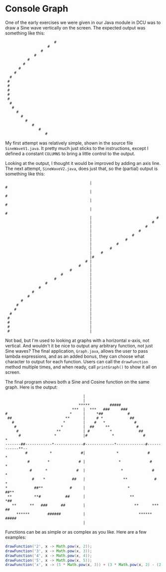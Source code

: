 # Console Graph
One of the early exercises we were given in our Java module in DCU was to draw a Sine wave vertically on the screen. The expected output was something like this:
```
                      # 
                   #
                #
             #
          #
        #
      #
    #
  #
 #
 #
 #
 #
 #
  #
   #
     #
       #
         #
            #
               #
                  #
```
My first attempt was relatively simple, shown in the source file `SineWaveV1.java`. It pretty much just sticks to the instructions,
except I defined a constant `COLUMNS` to bring a little control to the output.

Looking at the output, I thought it would be improved by adding an axis line. The next attempt, `SineWaveV2.java`, does just that,
so the (partial) output is something like this:
```
                                      |                                    #    
                                      |                                  #      
                                      |                                 #       
                                      |                               #         
                                      |                             #           
                                      |                           #             
                                      |                        #                
                                      |                     #                   
                                      |                  #                      
                                      |               #                         
                                      |           #                             
                                      |        #                                
                                      |    #                                    
                                      |#                                        
                                    # |                                         
                                 #    |                                         
                             #        |                                         
                         #            |                                         
                      #               |                                         
                  #                   |                                         
               #                      |                                         
            #                         |                                         
          #                           |                                         
       #                              |                                         
     #                                |                                         
    #                                 |                                         
  #                                   |                                         
 #                                    |                                         
 #                                    |                                         
 #                                    |                                         
 #                                    |                                         

```
Not bad, but I'm used to looking at graphs with a horizontal x-axis, not vertical. And wouldn't it be nice to output any arbitrary
function, not just Sine waves? The final application, `Graph.java`, allows the user to pass lambda expressions, and as an added
bonus, they can choose what character to output for each function. Users can call the `drawFunction` method multiple times, and 
when ready, call `printGraph()` to show it all on screen.

The final program shows both a Sine and Cosine function on the same graph. Here is the output:
```
                                   |                                            
                                   |                                            
                                 *****         #####                            
                              ***  |  ***   ###     ###                         
#                            *     |     *##           #                        
 ##                        **      |     # *            ##                      
   #                      *        |    #   *             #                     
    #                    *         |  ##     **            #                    
     #                 **          | #         *            ##                  
      #               *            |#           *             #               * 
-------##------------*-------------#-------------*-------------#------------**--
         #          *             #|              *             #          *    
          #        *             # |               *             #        *     
           #      *             #  |                *             #      *      
            #    *            ##   |                 **            #    *       
*            ##**            #     |                   *            ##**        
 **          **#           ##      |                    **           *##        
   **      **   ###      ##        |                      **      ***   ##      
     ******        ######          |                        ******        ##### 
                                   |                                            
```

Functions can be as simple or as complex as you like. Here are a few examples:

```Java
drawFunction('2', x -> Math.pow(x, 2));
drawFunction('3', x -> Math.pow(x, 3));
drawFunction('4', x -> Math.pow(x, 4));
drawFunction('5', x -> Math.pow(x, 5));
drawFunction('x', x -> (5 * Math.pow(x, 3)) + (3 * Math.pow(x, 2) - (2 * x)));
```
